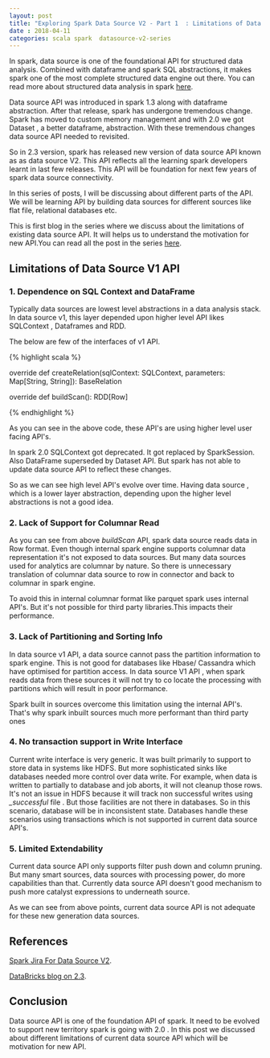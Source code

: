 ```yaml
---
layout: post
title: "Exploring Spark Data Source V2 - Part 1  : Limitations of Data Source V1 API"
date : 2018-04-11
categories: scala spark  datasource-v2-series
---
```


In spark, data source is one of the foundational API for structured data analysis. Combined with dataframe and spark SQL abstractions, it makes spark one of the most complete structured data engine out there. You can read more about structured data analysis in spark [here](/categories/datasource-series).

Data source API was introduced in spark 1.3 along with dataframe abstraction. After that release, spark has undergone tremendous change. Spark has moved to custom memory management and with 2.0 we got Dataset , a better dataframe, abstraction. With these tremendous changes data source API needed to revisited.

So in 2.3 version, spark has released new version of data source API known as as data source V2. This API reflects all the learning spark developers learnt in last few releases. This API will be foundation for next few years of spark data source connectivity.

In this series of posts, I will be discussing about different parts of the API. We will be learning API by building data sources for different sources like flat file, relational databases etc.

This is first blog in the series where we discuss about the limitations of existing data source API. It will helps us to understand the motivation for new API.You can read all the post in the series [here](/categories/datasource-v2-series).


## Limitations of Data Source V1 API


### 1. Dependence on SQL Context and DataFrame 

Typically data sources are lowest level abstractions in a data analysis stack. In data source v1, this layer depended upon higher level API likes SQLContext , Dataframes and RDD.

The below are few of the interfaces of v1 API.

{% highlight scala %}

override def createRelation(sqlContext: SQLContext, parameters: Map[String, String]): BaseRelation

override def buildScan(): RDD[Row]

{% endhighlight %}

As you can see in the above code, these API's are using higher level user facing API's.

In spark 2.0 SQLContext got deprecated. It got replaced by SparkSession. Also DataFrame superseded by Dataset API. But spark has not able to update data source API to reflect these changes. 

So as we can see high level API's evolve over time. Having data source , which is a lower layer abstraction, depending upon the higher level abstractions is not a good idea.

### 2. Lack of Support for Columnar Read

As you can see from above *buildScan* API, spark data source reads data in Row format. Even though internal spark engine supports columnar data representation it's not exposed to data sources. But many data sources used for analytics are columnar by nature. So there is unnecessary translation of columnar data source to row in connector and back to columnar in spark engine.

To avoid this in internal columnar format like parquet spark uses internal API's. But it's not possible for third party libraries.This impacts their performance.

### 3. Lack of Partitioning and Sorting Info

In data source v1 API, a data source cannot pass the partition information to spark engine. This is not good for databases like Hbase/ Cassandra which have optimised for partition access. In data source V1 API , when spark reads data from these sources it will not try to co locate the processing with partitions which will result in poor performance.

Spark built in sources overcome this limitation using the internal API's. That's why spark inbuilt sources much more performant than third party ones

### 4. No transaction support in Write Interface

Current write interface is very generic. It was built primarily to support to store data in systems like HDFS. But more sophisticated sinks like databases needed more control over data write. For example, when data is written to partially to database and job aborts, it will not cleanup those rows. It's not an issue in HDFS because it will track non successful writes using *_successful* file . But those facilities are not there in databases. So in this scenario, database will be in inconsistent state. Databases handle these scenarios using transactions which is not supported in current data source API's.

### 5. Limited Extendability 

Current data source API only supports filter push down and column pruning. But many smart sources, data sources with processing power, do more capabilities than that. Currently data source API doesn't good mechanism to push more catalyst expressions to underneath source. 

As we can see from above points, current data source API is not adequate for these new generation data sources. 

## References

[Spark Jira For Data Source V2](https://issues.apache.org/jira/browse/SPARK-15689).

[DataBricks blog on 2.3](https://databricks.com/blog/2018/02/28/introducing-apache-spark-2-3.html).


## Conclusion

Data source API is one of the foundation API of spark. It need to be evolved to support new territory spark is going with 2.0 . In this post we discussed about different limitations of current data source API which will be motivation for new API. 
